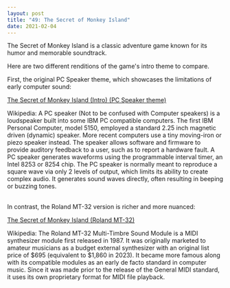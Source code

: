 ```yaml
---
layout: post
title: "49: The Secret of Monkey Island"
date: 2021-02-04
---
```


The Secret of Monkey Island is a classic adventure game known for its humor and memorable soundtrack. 

Here are two different renditions of the game's intro theme to compare.

First, the original PC Speaker theme, which showcases the limitations of early computer sound:  

[The Secret of Monkey Island (Intro) (PC Speaker theme)](https://youtu.be/1IOL4q5tDDQ)  

Wikipedia: A PC speaker (Not to be confused with Computer speakers) is a loudspeaker built into some IBM PC compatible computers. The first IBM Personal Computer, model 5150, employed a standard 2.25 inch magnetic driven (dynamic) speaker. More recent computers use a tiny moving-iron or piezo speaker instead. The speaker allows software and firmware to provide auditory feedback to a user, such as to report a hardware fault. A PC speaker generates waveforms using the programmable interval timer, an Intel 8253 or 8254 chip. The PC speaker is normally meant to reproduce a square wave via only 2 levels of output, which limits its ability to create complex audio. It generates sound waves directly, often resulting in beeping or buzzing tones.
<br><br>  

In contrast, the Roland MT-32 version is richer and more nuanced:  

[The Secret of Monkey Island (Roland MT-32)](https://youtu.be/Pdd2CNlcqn0)  

Wikipedia: The Roland MT-32 Multi-Timbre Sound Module is a MIDI synthesizer module first released in 1987. It was originally marketed to amateur musicians as a budget external synthesizer with an original list price of $695 (equivalent to $1,860 in 2023). It became more famous along with its compatible modules as an early de facto standard in computer music. Since it was made prior to the release of the General MIDI standard, it uses its own proprietary format for MIDI file playback.